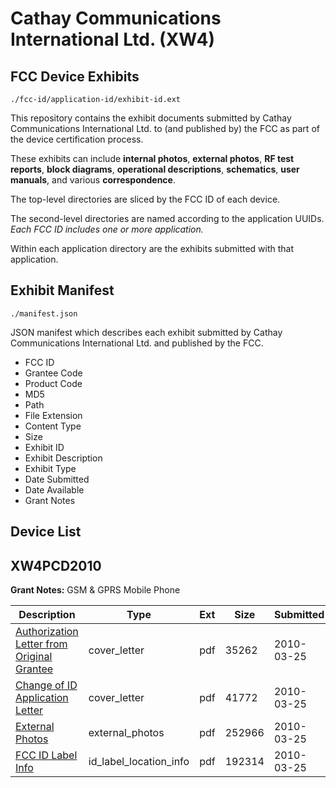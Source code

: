 # Cathay Communications International Ltd. (XW4)
## FCC Device Exhibits

```
./fcc-id/application-id/exhibit-id.ext
```

This repository contains the exhibit documents submitted by Cathay Communications International Ltd. to (and published by) the FCC as part of the device certification process.

These exhibits can include **internal photos**, **external photos**, **RF test reports**, **block diagrams**, **operational descriptions**, **schematics**, **user manuals**, and various **correspondence**.

The top-level directories are sliced by the FCC ID of each device.

The second-level directories are named according to the application UUIDs. *Each FCC ID includes one or more application.*

Within each application directory are the exhibits submitted with that application. 

## Exhibit Manifest

```
./manifest.json
```

JSON manifest which describes each exhibit submitted by Cathay Communications International Ltd. and published by the FCC.

- FCC ID
- Grantee Code
- Product Code
- MD5
- Path
- File Extension
- Content Type
- Size
- Exhibit ID
- Exhibit Description
- Exhibit Type
- Date Submitted
- Date Available
- Grant Notes

## Device List
## XW4PCD2010
**Grant Notes:** GSM & GPRS Mobile Phone

| Description | Type | Ext | Size | Submitted | Available |
| ----------- | ---- | --- | ---- | --------- | --------- |
| [Authorization Letter from Original Grantee](XW4PCD2010/3bfcd341c7441fb7df70cea0f2565314/1257441.pdf) | cover_letter | pdf | 35262 | 2010-03-25 | 2010-03-25 |
| [Change of ID Application Letter](XW4PCD2010/3bfcd341c7441fb7df70cea0f2565314/1257442.pdf) | cover_letter | pdf | 41772 | 2010-03-25 | 2010-03-25 |
| [External Photos](XW4PCD2010/3bfcd341c7441fb7df70cea0f2565314/1257443.pdf) | external_photos | pdf | 252966 | 2010-03-25 | 2010-03-25 |
| [FCC ID Label Info](XW4PCD2010/3bfcd341c7441fb7df70cea0f2565314/1257444.pdf) | id_label_location_info | pdf | 192314 | 2010-03-25 | 2010-03-25 |
